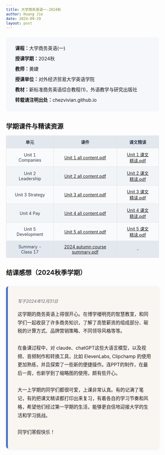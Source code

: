 ```yaml
---
title: 大学商务英语一-2024秋
author: Huang Jie
date: 2024-09-29
layout: post
---
```


<!-- 课程简介区块 -->
<div style="background:#f5f7fa; border-radius:8px; padding:20px 30px; margin:24px 0 32px 0; font-size:1.1em; line-height:2.2;">
<strong>课程：</strong>大学商务英语(一)<br>
<strong>授课学期：</strong>2024秋<br>
<strong>教师：</strong>黄婕<br>
<strong>授课单位：</strong>对外经济贸易大学英语学院<br>
<strong>教材：</strong>新标准商务英语综合教程(1)，外语教学与研究出版社<br>
<strong>转载请注明出处：</strong>chezvivian.github.io
</div>

<!-- 课件与精读表格 -->
## 学期课件与精读资源

<table style="width:100%; border-collapse:collapse; text-align:center; font-size:1em; background:#fff; margin-bottom:32px;">
  <tr style="background:#e3e8ef; color:#2d3a4a;">
    <th style="border:1px solid #e0e0e0; padding:10px 24px;">单元</th>
    <th style="border:1px solid #e0e0e0; padding:10px 32px;">课件</th>
    <th style="border:1px solid #e0e0e0; padding:10px 32px;">课文精读</th>
  </tr>
  <tr style="background:#f9fafb; color:#2d3a4a;">
    <td style="border:1px solid #e0e0e0; padding:10px 24px;">Unit 1 Companies</td>
    <td style="border:1px solid #e0e0e0; padding:10px 32px;"><a href="https://chezvivian.github.io/class/BE_pdf/Unit1_companies_Github.pdf" target="_blank">Unit 1 all content.pdf</a></td>
    <td style="border:1px solid #e0e0e0; padding:10px 32px;"><a href="https://chezvivian.github.io/class/BE_pdf/Unit1_detailed_reading.pdf" target="_blank">Unit 1 课文精读.pdf</a></td>
  </tr>
  <tr style="background:#f1f4f7; color:#2d3a4a;">
    <td style="border:1px solid #e0e0e0; padding:10px 24px;">Unit 2 Leadership</td>
    <td style="border:1px solid #e0e0e0; padding:10px 32px;"><a href="https://chezvivian.github.io/class/BE_pdf/Unit2_all_content.pdf" target="_blank">Unit 2 all content.pdf</a></td>
    <td style="border:1px solid #e0e0e0; padding:10px 32px;"><a href="https://chezvivian.github.io/class/BE_pdf/Unit2_detailed_reading.pdf" target="_blank">Unit 2 课文精读.pdf</a></td>
  </tr>
  <tr style="background:#f9fafb; color:#2d3a4a;">
    <td style="border:1px solid #e0e0e0; padding:10px 24px;">Unit 3 Strategy</td>
    <td style="border:1px solid #e0e0e0; padding:10px 32px;"><a href="https://chezvivian.github.io/class/BE_pdf/Unit3_all_content.pdf" target="_blank">Unit 3 all content.pdf</a></td>
    <td style="border:1px solid #e0e0e0; padding:10px 32px;"><a href="https://chezvivian.github.io/class/BE_pdf/Unit3_detailed_reading.pdf" target="_blank">Unit 3 课文精读.pdf</a></td>
  </tr>
  <tr style="background:#f1f4f7; color:#2d3a4a;">
    <td style="border:1px solid #e0e0e0; padding:10px 24px;">Unit 4 Pay</td>
    <td style="border:1px solid #e0e0e0; padding:10px 32px;"><a href="https://chezvivian.github.io/class/BE_pdf/Unit4_all_content.pdf" target="_blank">Unit 4 all content.pdf</a></td>
    <td style="border:1px solid #e0e0e0; padding:10px 32px;"><a href="https://chezvivian.github.io/class/BE_pdf/Unit4_detailed_reading.pdf" target="_blank">Unit 4 课文精读.pdf</a></td>
  </tr>
  <tr style="background:#f9fafb; color:#2d3a4a;">
    <td style="border:1px solid #e0e0e0; padding:10px 24px;">Unit 5 Development</td>
    <td style="border:1px solid #e0e0e0; padding:10px 32px;"><a href="https://chezvivian.github.io/class/BE_pdf/Unit5_all_content.pdf" target="_blank">Unit 5 all content.pdf</a></td>
    <td style="border:1px solid #e0e0e0; padding:10px 32px;"><a href="https://chezvivian.github.io/class/BE_pdf/Unit5_detailed_reading.pdf" target="_blank">Unit 5 课文精读.pdf</a></td>
  </tr>
  <tr style="background:#e3e8ef; color:#2d3a4a;">
    <td style="border:1px solid #e0e0e0; padding:10px 24px;">Summary - Class 17</td>
    <td style="border:1px solid #e0e0e0; padding:10px 32px;"><a href="https://chezvivian.github.io/class/BE_pdf/2024秋-商英一17班-Summary.pdf" target="_blank">2024 autumn course summary.pdf</a></td>
    <td style="border:1px solid #e0e0e0; padding:10px 32px;">-</td>
  </tr>
</table>

<!-- 结课感想美化区块 -->
## 结课感想（2024秋季学期）

<div style="background:#f9f6f2; border-left:6px solid #4472c4; border-radius:8px; box-shadow:0 2px 8px #eee; padding:24px 24px 24px 32px; margin:32px 0;">
  <p style="font-style:italic; color:#666; margin-bottom:20px;">写于2024年12月31日</p>
  <p style="font-size:1.1em; line-height:1.8;">
    这学期的商务英语上得很开心。在博学楼明亮的智慧教室，和同学们一起收获了许多商务知识，了解了高管薪资的组成部分、碳税的计算方式、品牌营销策略、不同领导风格等等。<br><br>
    在备课过程中，对 claude、chatGPT这些大语言模型，以及视频、音频制作和转换工具，比如 ElevenLabs, Clipchamp 的使用更加熟练，并且探索了一些新的便捷操作。连PPT的制作，在最后一周，也新学到了缩略图的使用，颇有些开心。<br><br>
    大一上学期的同学们都很可爱，上课非常认真。有的记满了笔记，有的把课文精读都打印出来复习，有着各自的学习节奏和风格，希望他们经过第一学期的生活，能够更自信地迎接大学的生活和学习挑战。<br><br>
    同学们寒假快乐！
  </p>
</div>



